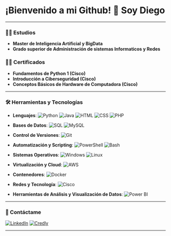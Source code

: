 # ¡Bienvenido a mi Github! 👋 Soy Diego

---

### 👨‍💻 Estudios

- **Master de Inteligencia Artificial y BigData**
- **Grado superior de Administración de sistemas Informaticos y Redes**


### 👨‍💻 Certificados
- **Fundamentos de Python 1 (Cisco)**
- **Introducción a Ciberseguridad (Cisco)**
- **Conceptos Básicos de Hardware de Computadora (Cisco)**

---

### 🛠️ Herramientas y Tecnologías
- **Lenguajes**: 
  ![Python](https://img.shields.io/badge/Python-3776AB?style=flat&logo=python&logoColor=white)
  ![Java](https://img.shields.io/badge/Java-007396?style=flat&logo=java&logoColor=white)
  ![HTML](https://img.shields.io/badge/HTML5-E34F26?style=flat&logo=html5&logoColor=white)
  ![CSS](https://img.shields.io/badge/CSS3-1572B6?style=flat&logo=css3&logoColor=white)
  ![PHP](https://img.shields.io/badge/PHP-777BB4?style=flat&logo=php&logoColor=white)

- **Bases de Datos**:
  ![SQL](https://img.shields.io/badge/SQL-4479A1?style=flat&logo=sql&logoColor=white) 
  ![MySQL](https://img.shields.io/badge/MySQL-4479A1?style=flat&logo=mysql&logoColor=white)

- **Control de Versiones**:
  ![Git](https://img.shields.io/badge/Git-F05032?style=flat&logo=git&logoColor=white)

- **Automatización y Scripting**: 
  ![PowerShell](https://img.shields.io/badge/PowerShell-5391FE?style=flat&logo=powershell&logoColor=white)
  ![Bash](https://img.shields.io/badge/Bash-4EAA25?style=flat&logo=gnu-bash&logoColor=white)

- **Sistemas Operativos**: 
  ![Windows](https://img.shields.io/badge/Windows-0078D6?style=flat&logo=windows&logoColor=white)
  ![Linux](https://img.shields.io/badge/Linux-FCC624?style=flat&logo=linux&logoColor=black)

- **Virtualización y Cloud**: 
  ![AWS](https://img.shields.io/badge/AWS-232F3E?style=flat&logo=amazon-aws&logoColor=white)
  
- **Contenedores**: 
  ![Docker](https://img.shields.io/badge/Docker-2496ED?style=flat&logo=docker&logoColor=white)

- **Redes y Tecnología**: 
  ![Cisco](https://img.shields.io/badge/Cisco-1BA0D7?style=flat&logo=cisco&logoColor=white)
  
- **Herramientas de Análisis y Visualización de Datos**: 
  ![Power BI](https://img.shields.io/badge/Power%20BI-F2C811?style=flat&logo=powerbi&logoColor=black)
  
---

### 💬 Contáctame
[![LinkedIn](https://img.shields.io/badge/LinkedIn-0077B5?style=flat&logo=linkedin&logoColor=white)](https://www.linkedin.com/in/diego-roque-valero)
[![Credly](https://img.shields.io/badge/Credly-FF6B00?style=flat&logo=acclaim&logoColor=white)](https://www.credly.com/users/diego-roque-valero)

---


